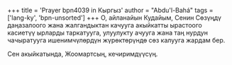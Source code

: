 +++
title = 'Prayer bpn4039 in Кыргыз'
author = "Abdu'l-Bahá"
tags = ['lang-ky', 'bpn-unsorted']
+++
О, айланайын Кудайым, Сенин Сөзүңдү даңазалоого жана жалгандыктан качууга акыйкатты ырастоого касиетүү ырларды таркатууга, улуулукту ачууга жана таң нурдун чачыратууга ишенимчүлөрдүн жүрөктөрүндө сөз калууга жардам бер.

Сен акыйкатында, Жоомартсың, кечиримдүүсүң.
